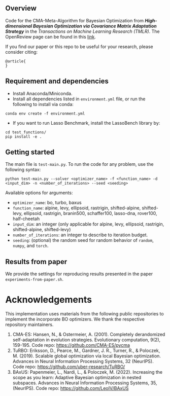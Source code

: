 ## Overview

Code for the CMA-Meta-Algorithm for Bayesian Optimization from ***High-dimensional Bayesian Optimization via Covariance Matrix Adaptation Strategy*** in the *Transactions on Machine Learning Research (TMLR)*. The OpenReview page can be found in this [link](https://openreview.net/forum?id=eTgxr7gPuU).

If you find our paper or this repo to be useful for your research, please consider citing:
```
@article{
}
```

## Requirement and dependencies
- Install Anaconda/Miniconda.
- Install all dependencies listed in ```environment.yml``` file, or run the following to install via conda:
```
conda env create -f environment.yml
```
- If you want to run Lasso Benchmark, install the LassoBench library by:
```
cd test_functions/
pip install -e .
```
## Getting started
The main file is ```test-main.py```. To run the code for any problem, use the following syntax:
```
python test-main.py --solver <optimizer_name> -f <function_name> -d <input_dim> -n <number_of_iterations> --seed <seeding>
```
Available options for arguments:
- ```optimizer_name```: bo, turbo, baxus
- ```function_name```: alpine, levy, ellipsoid, rastrigin, shifted-alpine, shifted-levy, ellipsoid, rastrigin, branin500, schaffer100, lasso-dna, rover100, half-cheetah 
- ```input_dim```: an integer (only applicable for alpine, levy, ellipsoid, rastrigin, shifted-alpine, shifted-levy)
- ```number_of_iterations```: an integer to describe to iteration budget.
- ```seeding```: (optional) the random seed for random behavior of ```random```, ```numpy```, and ```torch```.

## Results from paper
We provide the settings for reproducing results presented in the paper ```experiments-from-paper.sh```.

# Acknowledgements

This implementation uses materials from the following public repositories to implement the incorporate BO optimizers. We thank the respective repository maintainers.
1. CMA-ES: Hansen, N., & Ostermeier, A. (2001). Completely derandomized self-adaptation in evolution strategies. Evolutionary computation, 9(2), 159-195.
   Code repo: https://github.com/CMA-ES/pycma
2. TuRBO: Eriksson, D., Pearce, M., Gardner, J. R., Turner, R., & Poloczek, M. (2019). Scalable global optimization via local Bayesian optimization. Advances in Neural Information Processing Systems, 32 (NeurIPS).
   Code repo: https://github.com/uber-research/TuRBO/
3. BAxUS: Papenmeier, L., Nardi, L., & Poloczek, M. (2022). Increasing the scope as you learn: Adaptive Bayesian optimization in nested subspaces. Advances in Neural Information Processing Systems, 35, (NeurIPS).
   Code repo: https://github.com/LeoIV/BAxUS

